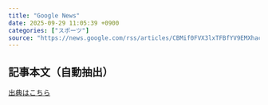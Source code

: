 ```yaml
---
title: "Google News"
date: 2025-09-29 11:05:39 +0900
categories: ["スポーツ"]
source: "https://news.google.com/rss/articles/CBMif0FVX3lxTFBfYV9EMXhacXBFc0lMRzBDUWdjdHNXTnJKMFNUN1l0aWxpUmVWVlpBSmx2RjNyRXRjWjlTWTNrVE5VS2pYTHlkOWtBNzlMWjZ2V2V0SEYyZ3Vna2JIUDlfdnd0N2NWNElqNlItak1xMGx2ZmdOWDIyZUltd3ViTjQ?oc=5"
---
```


## 記事本文（自動抽出）
<body class="y0K44d EA71Tc" id="readabilityBody"></body>

[出典はこちら](https://news.google.com/rss/articles/CBMif0FVX3lxTFBfYV9EMXhacXBFc0lMRzBDUWdjdHNXTnJKMFNUN1l0aWxpUmVWVlpBSmx2RjNyRXRjWjlTWTNrVE5VS2pYTHlkOWtBNzlMWjZ2V2V0SEYyZ3Vna2JIUDlfdnd0N2NWNElqNlItak1xMGx2ZmdOWDIyZUltd3ViTjQ?oc=5)
